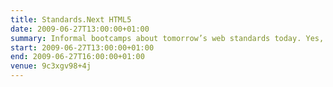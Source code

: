 ```yaml
---
title: Standards.Next HTML5
date: 2009-06-27T13:00:00+01:00
summary: Informal bootcamps about tomorrow’s web standards today. Yes, today. All your troubles will seem so far away.
start: 2009-06-27T13:00:00+01:00
end: 2009-06-27T16:00:00+01:00
venue: 9c3xgv98+4j
---
```

